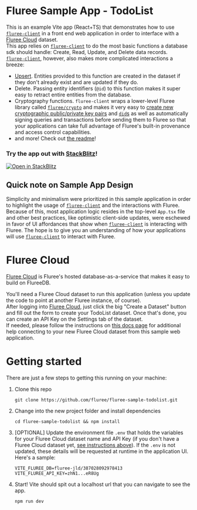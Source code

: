 # Fluree Sample App - TodoList

This is an example Vite app (React+TS) that demonstrates how to use [`fluree-client`](https://github.com/fluree/fluree-client) in a front end web application in order to interface with a [Fluree Cloud](https://data.flur.ee/) dataset.  
This app relies on [`fluree-client`](https://github.com/fluree/fluree-client) to do the most basic functions a database sdk should handle: Create, Read, Update, and Delete data records.  
[`fluree-client`](https://github.com/fluree/fluree-client), however, also makes more complicated interactions a breeze:
 - [Upsert](https://github.com/fluree/fluree-client#upsert). Entities provided to this function are created in the dataset if they don't already exist and are updated if they do.
 - Delete. Passing entity identifiers (`@id`) to this function makes it super easy to retract entire entities from the database.
 - Cryptography functions. `fluree-client` wraps a lower-level Fluree library called [`fluree/crypto`](https://github.com/fluree/fluree.crypto) and makes it very easy to [create new cryptographic public/private key pairs](https://github.com/fluree/fluree-client#generateKeyPair) and [`did`s](https://github.com/fluree/fluree-client?tab=readme-ov-file#getDid) as well as automatically signing queries and transactions before sending them to Fluree so that your applications can take full advantage of Fluree's built-in provenance and access control capabilities.
 - and more! Check out [the readme](https://github.com/fluree/fluree-client)!


### Try the app out with [StackBlitz](https://stackblitz.com/)!
[![Open in StackBlitz](https://developer.stackblitz.com/img/open_in_stackblitz.svg)](https://stackblitz.com/github/fluree/fluree-sample-todolist?title=Fluree%20Todo%20List%20Sample)

## Quick note on Sample App Design
Simplicity and minimalism were prioritized in this sample application in order to highlight the usage of [`fluree-client`](https://github.com/fluree/fluree-client) and the interactions with Fluree. Because of this, most application logic resides in the top-level `App.tsx` file and other best practices, like optimistic client-side updates, were eschewed in favor of UI affordances that show when [`fluree-client`](https://github.com/fluree/fluree-client) is interacting with Fluree. The hope is to give you an understanding of how your applications will use [`fluree-client`](https://github.com/fluree/fluree-client) to interact with Fluree.

# Fluree Cloud
[Fluree Cloud](https://data.flur.ee/) is Fluree's hosted database-as-a-service that makes it easy to build on FlureeDB.  

You'll need a Fluree Cloud dataset to run this application (unless you update the code to point at another Fluree instance, of course).  
After logging into [Fluree Cloud](https://data.flur.ee/), just click the big "Create a Dataset" button and fill out the form to create your TodoList dataset. Once that's done, you can create an API Key on the Settings tab of the dataset.  
If needed, please follow the instructions on [this docs page](https://developers.flur.ee/docs/nexus/topics/integrating-clients-with-datasets/) for additional help connecting to your new Fluree Cloud dataset from this sample web application.

# Getting started
There are just a few steps to getting this running on your machine:

1. Clone this repo
   ```
   git clone https://github.com/fluree/fluree-sample-todolist.git
   ```
2. Change into the new project folder and install dependencies
   ```
   cd fluree-sample-todolist && npm install
   ```
3. [OPTIONAL] Update the environment file `.env` that holds the variables for your Fluree Cloud dataset name and API Key (if you don't have a Fluree Cloud dataset yet, [see instructions above](#fluree-cloud)). If the `.env` is not updated, these details will be requested at runtime in the application UI. Here's a sample:
   ```
   VITE_FLUREE_DB=fluree-jld/387028092978413
   VITE_FLUREE_API_KEY=zhN1...eR8Ug
   ```
4. Start! Vite should spit out a localhost url that you can navigate to see the app.
   ```
   npm run dev
   ```
